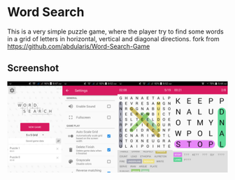 # Word Search
This is a very simple puzzle game, where the player try to find some words in a grid of letters in horizontal, vertical and diagonal directions.
fork from https://github.com/abdularis/Word-Search-Game
## Screenshot

![Screenshot 1](sc/sc.jpg)
